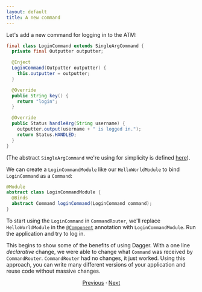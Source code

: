 ```yaml
---
layout: default
title: A new command
---
```


Let's add a new command for logging in to the ATM:

```java
final class LoginCommand extends SingleArgCommand {
  private final Outputter outputter;

  @Inject
  LoginCommand(Outputter outputter) {
    this.outputter = outputter;
  }

  @Override
  public String key() {
    return "login";
  }

  @Override
  public Status handleArg(String username) {
    outputter.output(username + " is logged in.");
    return Status.HANDLED;
  }
}
```

(The abstract `SingleArgCommand` we're using for simplicity is defined
[here][SingleArgCommand]).

We can create a `LoginCommandModule` like our `HelloWorldModule` to bind
`LoginCommand` as a `Command`:

```java
@Module
abstract class LoginCommandModule {
  @Binds
  abstract Command loginCommand(LoginCommand command);
}
```

To start using the `LoginCommand` in `CommandRouter`, we'll replace
`HelloWorldModule` in the [`@Component`] annotation with `LoginCommandModule`.
Run the application and try to log in.

This begins to show some of the benefits of using Dagger. With a one line
_declarative_ change, we were able to change what `Command` was received by
`CommandRouter`. `CommandRouter` had no changes, it just worked. Using this
approach, you can write many different versions of your application and reuse
code without massive changes.

<section style="text-align: center">

[Previous](05-abstraction-for-output) · [Next](07-two-for-the-price-of-one)

</section>

[SingleArgCommand]: https://github.com/google/dagger/tree/master/java/dagger/example/atm/SingleArgCommand.java

[`@Component`]: https://dagger.dev/api/latest/dagger/Component.html
